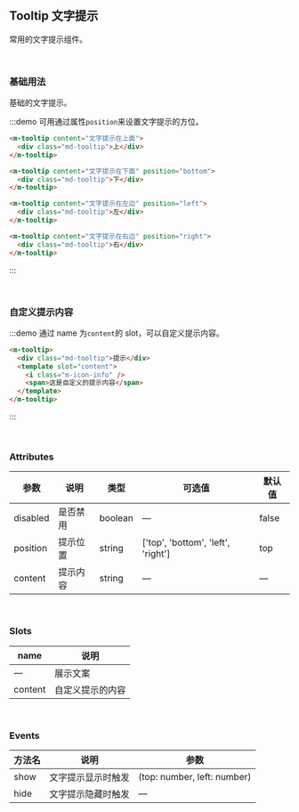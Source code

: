 ## Tooltip 文字提示

常用的文字提示组件。

<br />

### 基础用法

基础的文字提示。

:::demo 可用通过属性`position`来设置文字提示的方位。

```html
<m-tooltip content="文字提示在上面">
  <div class="md-tooltip">上</div>
</m-tooltip>

<m-tooltip content="文字提示在下面" position="bottom">
  <div class="md-tooltip">下</div>
</m-tooltip>

<m-tooltip content="文字提示在左边" position="left">
  <div class="md-tooltip">左</div>
</m-tooltip>

<m-tooltip content="文字提示在右边" position="right">
  <div class="md-tooltip">右</div>
</m-tooltip>
```

:::

<br />

### 自定义提示内容

:::demo 通过 name 为`content`的 slot，可以自定义提示内容。

```html
<m-tooltip>
  <div class="md-tooltip">提示</div>
  <template slot="content">
    <i class="m-icon-info" />
    <span>这是自定义的提示内容</span>
  </template>
</m-tooltip>
```

:::

<br />

### Attributes

| 参数     | 说明     | 类型    | 可选值                             | 默认值 |
| -------- | -------- | ------- | ---------------------------------- | ------ |
| disabled | 是否禁用 | boolean | —                                  | false  |
| position | 提示位置 | string  | ['top', 'bottom', 'left', 'right'] | top    |
| content  | 提示内容 | string  | —                                  | —      |

<br />

### Slots

| name    | 说明             |
| ------- | ---------------- |
| —       | 展示文案         |
| content | 自定义提示的内容 |

<br />

### Events

| 方法名 | 说明               | 参数                        |
| ------ | ------------------ | --------------------------- |
| show   | 文字提示显示时触发 | (top: number, left: number) |
| hide   | 文字提示隐藏时触发 | —                           |
